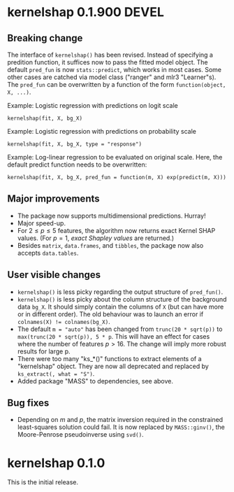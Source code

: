 # kernelshap 0.1.900 DEVEL

## Breaking change

The interface of `kernelshap()` has been revised. Instead of specifying a predition function, it suffices now to pass the fitted model object. The default `pred_fun` is now `stats::predict`, which works in most cases. Some other cases are catched via model class ("ranger" and mlr3 "Learner"s). The `pred_fun` can be overwritten by a function of the form `function(object, X, ...)`.

Example: Logistic regression with predictions on logit scale

```
kernelshap(fit, X, bg_X)
```

Example: Logistic regression with predictions on probability scale

```
kernelshap(fit, X, bg_X, type = "response")
```

Example: Log-linear regression to be evaluated on original scale.
Here, the default predict function needs to be overwritten:

```
kernelshap(fit, X, bg_X, pred_fun = function(m, X) exp(predict(m, X)))
```

## Major improvements

- The package now supports multidimensional predictions. Hurray!
- Major speed-up.
- For $2 \le p \le 5$ features, the algorithm now returns exact Kernel SHAP values. (For $p = 1$, *exact Shapley values* are returned.)
- Besides `matrix`, `data.frames`, and `tibbles`, the package now also accepts `data.tables`.

## User visible changes

- `kernelshap()` is less picky regarding the output structure of `pred_fun()`.
- `kernelshap()` is less picky about the column structure of the background data `bg_X`. It should simply contain the columns of `X` (but can have more or in different order). The old behaviour was to launch an error if `colnames(X) != colnames(bg_X)`.
- The default `m = "auto"` has been changed from `trunc(20 * sqrt(p))` to `max(trunc(20 * sqrt(p)), 5 * p`. This will have an effect for cases where the number of features $p > 16$. The change will imply more robust results for large p.
- There were too many "ks_*()" functions to extract elements of a "kernelshap" object. They are now all deprecated and replaced by `ks_extract(, what = "S")`.
- Added package "MASS" to dependencies, see above.

## Bug fixes

- Depending on $m$ and $p$, the matrix inversion required in the constrained least-squares solution could fail. It is now replaced by `MASS::ginv()`, the Moore-Penrose pseudoinverse using `svd()`.

# kernelshap 0.1.0

This is the initial release.

